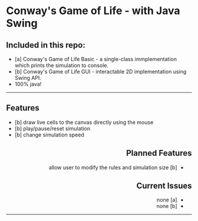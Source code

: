 <html>
<body>
  
  <div id="header">
    <h1>Conway's Game of Life - with Java Swing</h1>
    <h2>Included in this repo:</h2>
    <ul>
      <li>
        [a] Conway's Game of Life Basic - a single-class immplementation which prints the simulation to console.
      </li>
      <li>
        [b] Conway's Game of Life GUI -  interactable 2D implementation using Swing API.
      </li>
      <li>
        100% java!
      </li>
    </ul>
  </div>
  
  <hr>
    
  <div id="features">
    <h2>Features</h2>
    <ul>
      <li>
        [b] draw live cells to the canvas directly using the mouse
      </li>
      <li>
        [b] play/pause/reset simulation
      </li>
      <li>
        [b] change simulation speed
      </li>
    </ul>
  </div>
  
  <div id="todo" align="right">
    <h2>Planned Features</h2>
    <ul dir="rtl">
      <li>
        [b] allow user to modify the rules and simulation size
      </li>
    </ul>
  </div>
  
  <div id="todo" align="right">
    <h2>Current Issues</h2>
    <ul dir="rtl">
      <li>
        [a] none
      </li>
      <li>
        [b] none
      </li>
    </ul>
  </div>
  <hr>
    
  <!--
    1 image per row = 90%
    2 image per row = 45%
    3 image per row = 30%
    4 image per row = 23%
  
  <div id="gui" align="center">
    <h2>GUI</h2>
    <img src="https://github.com/tigjaw/rastercast/blob/main/screenshots/1-rastercast-main.png" width="23%"></img>
    <img src="https://github.com/tigjaw/rastercast/blob/main/screenshots/2-rastercast-open.png" width="23%"></img>
    <img src="https://github.com/tigjaw/rastercast/blob/main/screenshots/3-rastercast-opened.png" width="23%"></img>
    <img src="https://github.com/tigjaw/rastercast/blob/main/screenshots/4-rastercast-saved.png" width="23%"></img>
  </div>
  
  <div id="credits">
    <h2>Credits</h2>
    - ico file handling by <a href="https://github.com/imcdonagh/image4j">imag4j</a>
  </div>
  -->
</body>
</html>
